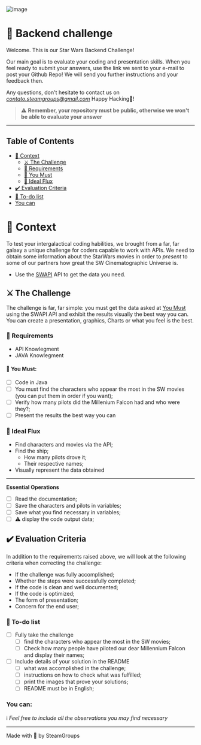 ![image](https://images.unsplash.com/photo-1623476408624-721c9185d569?ixlib=rb-1.2.1&ixid=MnwxMjA3fDB8MHxwaG90by1wYWdlfHx8fGVufDB8fHx8&auto=format&fit=crop&w=869&q=80)

# 🚀 Backend challenge

Welcome. This is our Star Wars Backend Challenge!

Our main goal is to evaluate your coding and presentation skills.
When you feel ready to submit your answers, use the link we sent to your e-mail to post your Github Repo!
We will send you further instructions and your feedback then.

<!-- Quando sua solução estiver pronta, basta responder o e-mail que recebeu com o link do seu repo aqui no Github!
Em seguida, enviaremos o feedback e as instruções dos próximos passos! -->
Any questions, don't hesitate to contact us on *contato.steamgroups@gmail.com*
Happy Hacking💙!
<!-- Caso tenha alguma dúvida, nós estamos disponíveis no email *contato.steamgroups@gmail.com*
Bom desafio! -->

> ⚠️ **Remember, your repository must be public, otherwise we won't be able to evaluate your answer**

---

## Table of Contents

- [🧠 Context](#-context)
  - [⚔️ The Challenge](#️-the-challenge)
  - [🏁 Requirements](#-requirements)
  - [🤟 You Must](#-you-must)
  - [🚰 Ideal Flux](#-ideal-flux)
- [✔️ Evaluation Criteria](#️-evaluation-criteria)
- [:notebook: To-do list](#notebook-to-do-list)
- [You can](#-you-can)

# 🧠 Context

To test your intergalactical coding habilities, we brought from a far, far galaxy a unique challenge for coders capable to work with APIs.
We need to obtain some information about the StarWars movies in order to *present* to some of our partners how great the SW Cinematographic Universe is.

- Use the [SWAPI](https://swapi.dev/) API to get the data you need.

## ⚔️ The Challenge

The challenge is far, far simple: you must get the data asked at [You Must](#-you-must) using the SWAPI API and exhibit the results visually the best way you can. You can create a presentation, graphics, Charts or what you feel is the best. 

### 🏁 Requirements

- API Knowlegment
- JAVA Knowlegment

#### 🤟 You Must:

- [ ] Code in Java
- [ ] You must find the characters who appear the most in the SW movies (you can put them in order if you want);
- [ ] Verify how many pilots did the Millenium Falcon had and who were they?;
- [ ] Present the results the best way you can

<!-- - [ ] Obtain the Planets Size (Area) and order them (bigger to smaller); -->

### 🚰 Ideal Flux

- Find characters and movies via the API;
- Find the ship;
  - How many pilots drove it;
  - Their respective names;
- Visually represent the data obtained

<!-- - Get the planets and the Area of each one;
  - :warning: Find the diameter and calculate the area; -->

---

**Essential Operations**

- [ ] Read the documentation;
- [ ] Save the characters and pilots in variables;
- [ ] Save what you find necessary in variables;
- [ ] :warning: display the code output data;
 
 <!-- - [ ] Save the characters, planets and pilots in variables; -->

## ✔️ Evaluation Criteria

In addition to the requirements raised above, we will look at the following criteria when correcting the challenge:

- If the challenge was fully accomplished;
- Whether the steps were successfully completed;
- If the code is clean and well documented;
- If the code is optimized;
- The form of presentation;
- Concern for the end user;


### :notebook: To-do list

- [ ] Fully take the challenge
  - [ ] find the characters who appear the most in the SW movies;
  - [ ] Check how many people have piloted our dear Millennium Falcon and display their names;
- [ ] Include details of your solution in the README
  - [ ] what was accomplished in the challenge;
  - [ ] instructions on how to check what was fulfilled;
  - [ ] print the images that prove your solutions;
  - [ ] README must be in English;

<!--   - [ ] Get the Area of the planets and sort from Largest to Smallest; -->

### You can:
:information_source: _Feel free to include all the observations you may find necessary_

---

Made with 💙 by SteamGroups
